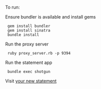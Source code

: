 To run:

Ensure bundler is available and install gems

```
 gem install bundler
 gem install sinatra
 bundle install
```

Run the proxy server

```
 ruby proxy_server.rb -p 9394
```

Run the statement app 

```
 bundle exec shotgun
```

Visit [your new statement](http://localhost:9393)
